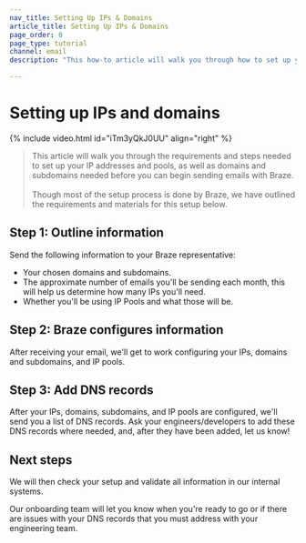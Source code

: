 ```yaml
---
nav_title: Setting Up IPs & Domains
article_title: Setting Up IPs & Domains
page_order: 0
page_type: tutorial
channel: email
description: "This how-to article will walk you through how to set up your IPs and Domains for sending emails through Braze."

---
```


# Setting up IPs and domains

{% include video.html id="iTm3yQkJ0UU" align="right"  %}

> This article will walk you through the requirements and steps needed to set up your IP addresses and pools, as well as domains and subdomains needed before you can begin sending emails with Braze.<br><br>Though most of the setup process is done by Braze, we have outlined the requirements and materials for this setup below.

## Step 1: Outline information

Send the following information to your Braze representative:

* Your chosen domains and subdomains.
* The approximate number of emails you'll be sending each month, this will help us determine how many IPs you'll need.
* Whether you'll be using IP Pools and what those will be.

## Step 2: Braze configures information

After receiving your email, we'll get to work configuring your IPs, domains and subdomains, and IP pools.

## Step 3: Add DNS records

After your IPs, domains, subdomains, and IP pools are configured, we'll send you a list of DNS records. Ask your engineers/developers to add these DNS records where needed, and, after they have been added, let us know!

## Next steps

We will then check your setup and validate all information in our internal systems.

Our onboarding team will let you know when you're ready to go or if there are issues with your DNS records that you must address with your engineering team.
